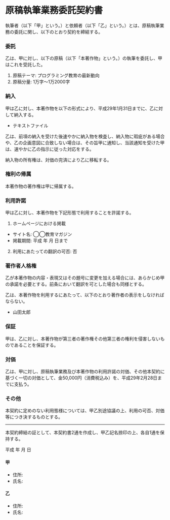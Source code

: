 # 原稿執筆業務委託契約書
執筆者（以下「甲」という。）と依頼者（以下「乙」という。）とは、原稿執筆業務の委託に関し、以下のとおり契約を締結する。

### 委託
乙は、甲に対し、以下の原稿（以下「本著作物」という。）の執筆を委託し、甲はこれを受託した。

1. 原稿テーマ: プログラミング教育の最新動向
2. 原稿分量: 1万字～1万2000字

### 納入
甲は乙に対し、本著作物を以下の形式により、平成29年1月31日までに、乙に対して納入する。
- テキストファイル

乙は、前項の納入を受けた後速やかに納入物を検査し、納入物に瑕疵がある場合や、乙の企画意図に合致しない場合は、その旨甲に通知し、当該通知を受けた甲は、速やかに乙の指示に従った対応をする。

納入物の所有権は、対価の完済により乙に移転する。

### 権利の帰属
本著作物の著作権は甲に帰属する。

### 利用許諾
甲は乙に対し、本著作物を下記形態で利用することを許諾する。

1. ホームページにおける掲載
  - サイト名: ◯◯教育マガジン
  - 掲載期間: 平成 年 月 日まで
2. 利用にあたっての翻訳の可否: 否

### 著作者人格権
乙が本著作物の内容・表現又はその題号に変更を加える場合には、あらかじめ甲の承諾を必要とする。前条において翻訳を可とした場合も同様とする。

乙は、本著作物を利用するにあたって、以下のとおり著作者の表示をしなければならない。
- 山田太郎

### 保証
甲は、乙に対し、本著作物が第三者の著作権その他第三者の権利を侵害しないものであることを保証する。

### 対価
乙は、甲に対し、原稿執筆業務及び本著作物の利用許諾の対価、その他本契約に基づく一切の対価として、金50,000円（消費税込み）を、平成29年2月28日までに支払う。

### その他
本契約に定めのない利用態様については、甲乙別途協議の上、利用の可否、対価等につき決するものとする。

---
本契約締結の証として、本契約書2通を作成し、甲乙記名捺印の上、各自1通を保持する。

平成 年 月 日

#### 甲
- 住所:
- 氏名:

#### 乙
- 住所:
- 氏名:
